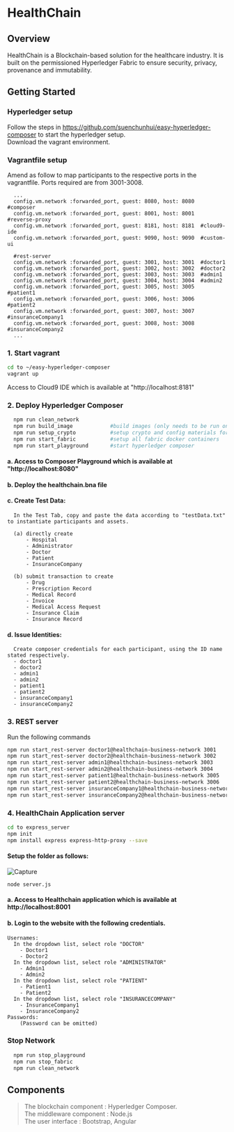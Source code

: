 # HealthChain

## Overview
HealthChain is a Blockchain-based solution for the healthcare industry. It is built on the permissioned Hyperledger Fabric to ensure security, privacy, provenance and immutability.

## Getting Started

### Hyperledger setup
Follow the steps in https://github.com/suenchunhui/easy-hyperledger-composer to start the hyperledger setup.
<br>
Download the vagrant environment.

### Vagrantfile setup
Amend as follow to map participants to the respective ports in the vagrantfile. Ports required are from 3001-3008.
```
  ...
  config.vm.network :forwarded_port, guest: 8080, host: 8080  #composer
  config.vm.network :forwarded_port, guest: 8001, host: 8001  #reverse-proxy
  config.vm.network :forwarded_port, guest: 8181, host: 8181  #cloud9-ide
  config.vm.network :forwarded_port, guest: 9090, host: 9090  #custom-ui
  
  #rest-server
  config.vm.network :forwarded_port, guest: 3001, host: 3001  #doctor1
  config.vm.network :forwarded_port, guest: 3002, host: 3002  #doctor2
  config.vm.network :forwarded_port, guest: 3003, host: 3003  #admin1
  config.vm.network :forwarded_port, guest: 3004, host: 3004  #admin2
  config.vm.network :forwarded_port, guest: 3005, host: 3005  #patient1
  config.vm.network :forwarded_port, guest: 3006, host: 3006  #patient2
  config.vm.network :forwarded_port, guest: 3007, host: 3007  #insuranceCompany1
  config.vm.network :forwarded_port, guest: 3008, host: 3008  #insuranceCompany2
  ...
 ```
### 1. Start vagrant
```bash
cd to ~/easy-hyperledger-composer
vagrant up
```
Access to Cloud9 IDE which is available at "http://localhost:8181" 

### 2. Deploy Hyperledger Composer
```bash
  npm run clean_network
  npm run build_image            #build images (only needs to be run once ever)
  npm run setup_crypto           #setup crypto and config materials for fabric
  npm run start_fabric           #setup all fabric docker containers
  npm run start_playground       #start hyperledger composer
```

#### a. Access to Composer Playground which is available at "http://localhost:8080" <br>
#### b. Deploy the healthchain.bna file <br>
#### c. Create Test Data: <br>
```
  In the Test Tab, copy and paste the data according to "testData.txt" to instantiate participants and assets. 
  
  (a) directly create
      - Hospital
      - Administrator
      - Doctor
      - Patient
      - InsuranceCompany
  
  (b) submit transaction to create
      - Drug
      - Prescription Record
      - Medical Record
      - Invoice
      - Medical Access Request
      - Insurance Claim
      - Insurance Record
```
#### d. Issue Identities: <br>
```
  Create composer credentials for each participant, using the ID name stated respectively. 
  - doctor1
  - doctor2
  - admin1
  - admin2
  - patient1
  - patient2
  - insuranceCompany1
  - insuranceCompany2
```

### 3. REST server
Run the following commands
```bash
npm run start_rest-server doctor1@healthchain-business-network 3001
npm run start_rest-server doctor2@healthchain-business-network 3002
npm run start_rest-server admin1@healthchain-business-network 3003
npm run start_rest-server admin2@healthchain-business-network 3004
npm run start_rest-server patient1@healthchain-business-network 3005
npm run start_rest-server patient2@healthchain-business-network 3006
npm run start_rest-server insuranceCompany1@healthchain-business-network 3007
npm run start_rest-server insuranceCompany2@healthchain-business-network 3008
```

### 4. HealthChain Application server
```bash
cd to express_server
npm init
npm install express express-http-proxy --save
```
#### Setup the folder as follows: <br>
![Capture](https://user-images.githubusercontent.com/48654189/55737083-23c0c000-5a57-11e9-9c31-54b89cbb6b5d.PNG)


`node server.js`

#### a. Access to Healthchain application which is available at http://localhost:8001 <br>
#### b. Login to the website with the following credentials. <br>
```
Usernames:
  In the dropdown list, select role "DOCTOR"
    - Doctor1
    - Doctor2
  In the dropdown list, select role "ADMINISTRATOR"
    - Admin1
    - Admin2
  In the dropdown list, select role "PATIENT"
    - Patient1
    - Patient2
  In the dropdown list, select role "INSURANCECOMPANY"
    - InsuranceCompany1
    - InsuranceCompany2
Passwords:
    (Password can be omitted)
```
### Stop Network
```bash
  npm run stop_playground 
  npm run stop_fabric 
  npm run clean_network 
```
## Components
 > The blockchain component : Hyperledger Composer. <br>
 > The middleware component : Node.js <br>
 > The user interface : Bootstrap, Angular

